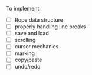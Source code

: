To implement:

- [ ] Rope data structure
- [ ] properly handling line breaks
- [ ] save and load
- [ ] scrolling
- [ ] cursor mechanics
- [ ] marking
- [ ] copy/paste
- [ ] undo/redo